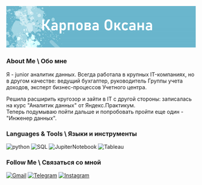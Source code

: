 ![Header](https://github.com/ovalentinka/ovalentinka/blob/Ya.Praktikum/header.PNG)

### About Me \ Обо мне
Я  - junior аналитик данных. 
Всегда работала в крупных IT-компаниях, но в другом качестве: ведущий бухгалтер, руководитель Группы учета доходов, эксперт бизнес-процессов Учетного центра.   

Решила расширить кругозор и зайти в IT с другой стороны: записалась на курс "Аналитик данных" от Яндекс.Практикум.    
Теперь подумываю пойти дальше и попробовать пройти еще один  - "Инженер данных".


### Languages & Tools \ Языки и инструменты
![python](https://img.shields.io/badge/-Python-69b5cc?style=for-the-badge&logo=Python)
![SQL](https://img.shields.io/badge/-SQL-69b5cc?style=for-the-badge&logo=PostgreSQL)
![JupiterNotebook](https://img.shields.io/badge/-JupyterHub-69b5cc?style=for-the-badge&logo=Jupyter)
![Tableau](https://img.shields.io/badge/-Tableau-69b5cc?style=for-the-badge&logo=Tableau)

### Follow Me \ Связаться со мной
[![Gmail](https://img.shields.io/badge/-mail-69b5cc?style=for-the-badge&logo=Gmail)](mailto:oxvkarpova@gmail.com)
[![Telegram](https://img.shields.io/badge/-Telegram-69b5cc?style=for-the-badge&logo=Telegram)](https://t.me/murmure)
[![Instagram](https://img.shields.io/badge/-Instagram-69b5cc?style=for-the-badge&logo=Instagram)](https://www.instagram.com/oxvkarpova)
